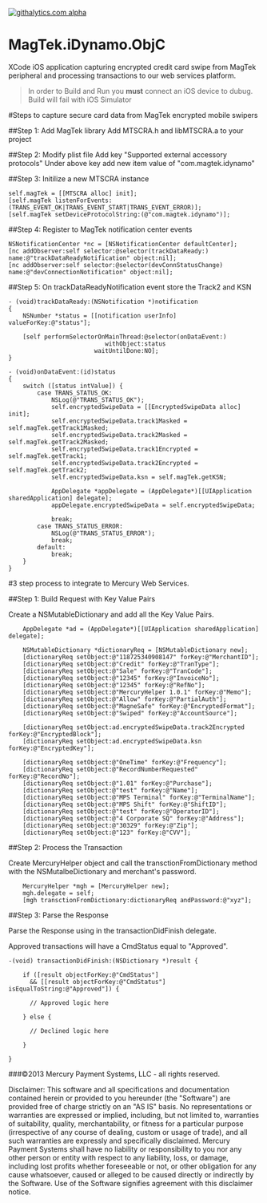 [![githalytics.com alpha](https://cruel-carlota.pagodabox.com/c9964cae9f5c3bf8f8488cd04b1a1183 "githalytics.com")](http://githalytics.com/MercuryPay/MagTek.iDynamo.ObjC)

MagTek.iDynamo.ObjC
===================
XCode iOS application capturing encrypted credit card swipe from MagTek peripheral and processing transactions to our web services platform.

> In order to Build and Run you **must** connect an iOS device to dubug. Build will fail with iOS Simulator 

#Steps to capture secure card data from MagTek encrypted mobile swipers

##Step 1: Add MagTek library
Add MTSCRA.h and libMTSCRA.a to your project

##Step 2: Modify plist file
Add key "Supported external accessory protocols"
Under above key add new item value of "com.magtek.idynamo"

##Step 3: Initilize a new MTSCRA instance

```
self.magTek = [[MTSCRA alloc] init];
[self.magTek listenForEvents:(TRANS_EVENT_OK|TRANS_EVENT_START|TRANS_EVENT_ERROR)];
[self.magTek setDeviceProtocolString:(@"com.magtek.idynamo")];
```

##Step 4: Register to MagTek notification center events

```
NSNotificationCenter *nc = [NSNotificationCenter defaultCenter];
[nc addObserver:self selector:@selector(trackDataReady:) name:@"trackDataReadyNotification" object:nil];
[nc addObserver:self selector:@selector(devConnStatusChange) name:@"devConnectionNotification" object:nil];
```

##Step 5: On trackDataReadyNotification event store the Track2 and KSN

```
- (void)trackDataReady:(NSNotification *)notification
{
    NSNumber *status = [[notification userInfo] valueForKey:@"status"];
    
    [self performSelectorOnMainThread:@selector(onDataEvent:)
                           withObject:status
                        waitUntilDone:NO];
}

- (void)onDataEvent:(id)status
{
    switch ([status intValue]) {
        case TRANS_STATUS_OK:
            NSLog(@"TRANS_STATUS_OK");
            self.encryptedSwipeData = [[EncryptedSwipeData alloc] init];
            self.encryptedSwipeData.track1Masked = self.magTek.getTrack1Masked;
            self.encryptedSwipeData.track2Masked = self.magTek.getTrack2Masked;
            self.encryptedSwipeData.track1Encrypted = self.magTek.getTrack1;
            self.encryptedSwipeData.track2Encrypted = self.magTek.getTrack2;
            self.encryptedSwipeData.ksn = self.magTek.getKSN;
            
            AppDelegate *appDelegate = (AppDelegate*)[[UIApplication sharedApplication] delegate];
            appDelegate.encryptedSwipeData = self.encryptedSwipeData;
            
            break;
        case TRANS_STATUS_ERROR:
            NSLog(@"TRANS_STATUS_ERROR");
            break;
        default:
            break;
    }
}

```

#3 step process to integrate to Mercury Web Services.

##Step 1: Build Request with Key Value Pairs
  
Create a NSMutableDictionary and add all the Key Value Pairs.
  
```
    AppDelegate *ad = (AppDelegate*)[[UIApplication sharedApplication] delegate];
    
    NSMutableDictionary *dictionaryReq = [NSMutableDictionary new];
    [dictionaryReq setObject:@"118725340908147" forKey:@"MerchantID"];
    [dictionaryReq setObject:@"Credit" forKey:@"TranType"];
    [dictionaryReq setObject:@"Sale" forKey:@"TranCode"];
    [dictionaryReq setObject:@"12345" forKey:@"InvoiceNo"];
    [dictionaryReq setObject:@"12345" forKey:@"RefNo"];
    [dictionaryReq setObject:@"MercuryHelper 1.0.1" forKey:@"Memo"];
    [dictionaryReq setObject:@"Allow" forKey:@"PartialAuth"];
    [dictionaryReq setObject:@"MagneSafe" forKey:@"EncryptedFormat"];
    [dictionaryReq setObject:@"Swiped" forKey:@"AccountSource"];
    
    [dictionaryReq setObject:ad.encryptedSwipeData.track2Encrypted forKey:@"EncryptedBlock"];
    [dictionaryReq setObject:ad.encryptedSwipeData.ksn forKey:@"EncryptedKey"];
    
    [dictionaryReq setObject:@"OneTime" forKey:@"Frequency"];
    [dictionaryReq setObject:@"RecordNumberRequested" forKey:@"RecordNo"];
    [dictionaryReq setObject:@"1.01" forKey:@"Purchase"];
    [dictionaryReq setObject:@"test" forKey:@"Name"];
    [dictionaryReq setObject:@"MPS Terminal" forKey:@"TerminalName"];
    [dictionaryReq setObject:@"MPS Shift" forKey:@"ShiftID"];
    [dictionaryReq setObject:@"test" forKey:@"OperatorID"];
    [dictionaryReq setObject:@"4 Corporate SQ" forKey:@"Address"];
    [dictionaryReq setObject:@"30329" forKey:@"Zip"];
    [dictionaryReq setObject:@"123" forKey:@"CVV"];
```
  
##Step 2: Process the Transaction

Create MercuryHelper object and call the transctionFromDictionary method with the NSMutalbeDictionary and merchant's password.

```
    MercuryHelper *mgh = [MercuryHelper new];
    mgh.delegate = self;
    [mgh transctionFromDictionary:dictionaryReq andPassword:@"xyz"];
```

##Step 3: Parse the Response

Parse the Response using in the transactionDidFinish delegate.

Approved transactions will have a CmdStatus equal to "Approved".

```
-(void) transactionDidFinish:(NSDictionary *)result {
    
    if ([result objectForKey:@"CmdStatus"]
      && [[result objectForKey:@"CmdStatus"] isEqualToString:@"Approved"]) {
      
      // Approved logic here
      
    } else {
      
      // Declined logic here
      
    }
    
}
```

###©2013 Mercury Payment Systems, LLC - all rights reserved.

Disclaimer:
This software and all specifications and documentation contained herein or provided to you hereunder (the "Software") are provided free of charge strictly on an "AS IS" basis. No representations or warranties are expressed or implied, including, but not limited to, warranties of suitability, quality, merchantability, or fitness for a particular purpose (irrespective of any course of dealing, custom or usage of trade), and all such warranties are expressly and specifically disclaimed. Mercury Payment Systems shall have no liability or responsibility to you nor any other person or entity with respect to any liability, loss, or damage, including lost profits whether foreseeable or not, or other obligation for any cause whatsoever, caused or alleged to be caused directly or indirectly by the Software. Use of the Software signifies agreement with this disclaimer notice.
